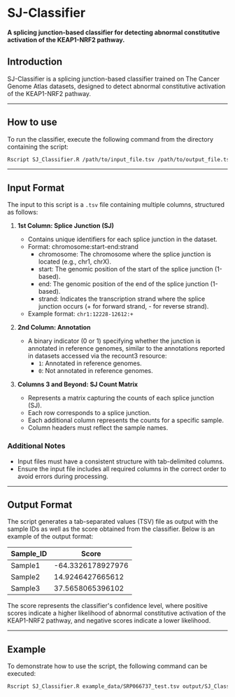 # SJ-Classifier
**A splicing junction-based classifier for detecting abnormal constitutive activation of the KEAP1-NRF2 pathway.**
## Introduction 

SJ-Classifier is a splicing junction-based classifier trained on The Cancer Genome Atlas datasets, designed to detect abnormal constitutive activation of the KEAP1-NRF2 pathway.

----
## How to use 
To run the classifier, execute the following command from the directory containing the script:
```bash
Rscript SJ_Classifier.R /path/to/input_file.tsv /path/to/output_file.tsv
```

----
## Input Format

The input to this script is a `.tsv` file containing multiple columns, structured as follows:

1. **1st Column: Splice Junction (SJ)**
    - Contains unique identifiers for each splice junction in the dataset.
    - Format: chromosome:start-end:strand
        - chromosome: The chromosome where the splice junction is located (e.g., chr1, chrX).
        - start: The genomic position of the start of the splice junction (1-based).
        - end: The genomic position of the end of the splice junction (1-based).
        - strand: Indicates the transcription strand where the splice junction occurs (+ for forward strand, - for reverse strand).
    - Example format: `chr1:12228-12612:+`

2. **2nd Column: Annotation**
    - A binary indicator (0 or 1) specifying whether the junction is annotated in reference genomes, similar to the annotations reported in datasets accessed via the recount3 resource:
        - `1`: Annotated in reference genomes.
        - `0`: Not annotated in reference genomes.

3. **Columns 3 and Beyond: SJ Count Matrix**
    - Represents a matrix capturing the counts of each splice junction (SJ).
    - Each row corresponds to a splice junction.
    - Each additional column represents the counts for a specific sample.
    - Column headers must reflect the sample names.

### Additional Notes
- Input files must have a consistent structure with tab-delimited columns.
- Ensure the input file includes all required columns in the correct order to avoid errors during processing.

----
## Output Format

The script generates a tab-separated values (TSV) file as output with the sample IDs as well as the score obtained from the classifier. Below is an example of the output format:

Sample_ID | Score
--------- | -----
Sample1   | -64.3326178927976
Sample2   | 14.9246427665612
Sample3   | 37.5658065396102

The score represents the classifier's confidence level, where positive scores indicate a higher likelihood of abnormal constitutive activation of the KEAP1-NRF2 pathway, and negative scores indicate a lower likelihood.

----
## Example

To demonstrate how to use the script, the following command can be executed:

```bash
Rscript SJ_Classifier.R example_data/SRP066737_test.tsv output/SJ_Classifier_results.tsv
```

